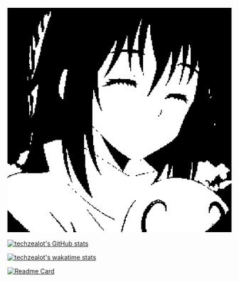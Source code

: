 ![techzealot](./sizu-pixel.png)

[![techzealot's GitHub stats](https://github-readme-stats.vercel.app/api?username=techzealot&show_icons=true&include_all_commits=true)]()

[![techzealot's wakatime stats](https://github-readme-stats.vercel.app/api/wakatime?username=techzealot)]()

[![Readme Card](https://github-readme-stats.vercel.app/api/pin/?username=techzealot&repo=brainfuck-java&show_owner=true)]()


<!--
**techzealot/techzealot** is a ✨ _special_ ✨ repository because its `README.md` (this file) appears on your GitHub profile.

Here are some ideas to get you started:

- 🔭 I’m currently working on ...
- 🌱 I’m currently learning ...
- 👯 I’m looking to collaborate on ...
- 🤔 I’m looking for help with ...
- 💬 Ask me about ...
- 📫 How to reach me: ...
- 😄 Pronouns: ...
- ⚡ Fun fact: ...
-->
